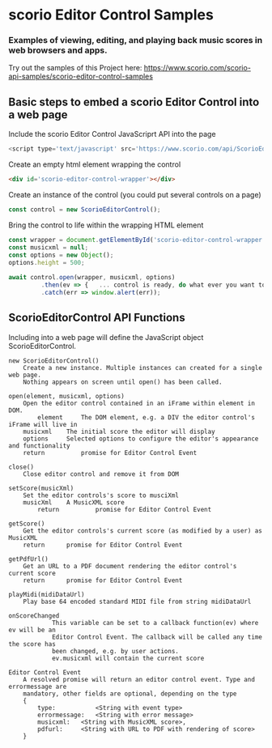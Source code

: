 # scorio Editor Control Samples

### Examples of viewing, editing, and playing back music scores in web browsers and apps.
Try out the samples of this Project here: https://www.scorio.com/scorio-api-samples/scorio-editor-control-samples

## Basic steps to embed a scorio Editor Control into a web page

Include the scorio Editor Control JavaScriprt API into the page
```js
<script type='text/javascript' src='https://www.scorio.com/api/ScorioEditorControl.js'></script>
```

Create an empty html element wrapping the control
```html
<div id='scorio-editor-control-wrapper'></div>
```

Create an instance of the control (you could put several controls on a page)
```js
const control = new ScorioEditorControl();
```

Bring the control to life within the wrapping HTML element
```js
const wrapper = document.getElementById('scorio-editor-control-wrapper');
const musicxml = null;
const options = new Object();
options.height = 500;
	   
await control.open(wrapper, musicxml, options)
   	     .then(ev => {   ... control is ready, do what ever you want to ...   })
	     .catch(err => window.alert(err));
```

## ScorioEditorControl API Functions
Including <script type='text/javascript' src='https://www.scorio.com/api/ScorioEditorControl.js'></script>
into a web page will define the JavaScript object ScorioEditorControl. 

	new ScorioEditorControl()
  		Create a new instance. Multiple instances can created for a single web page.
		Nothing appears on screen until open() has been called.
		
  	open(element, musicxml, options)
		Open the editor control contained in an iFrame within element in DOM.
    		element 	The DOM element, e.g. a DIV the editor control's iFrame will live in
		musicxml 	The initial score the editor will display
		options		Selected options to configure the editor's appearance and functionality
		return          promise for Editor Control Event

  	close()
		Close editor control and remove it from DOM
  
  	setScore(musicXml)
		Set the editor controls's score to musciXml
		musicXml	A MusicXML score
      		return      	promise for Editor Control Event

	getScore()
		Get the editor controls's current score (as modified by a user) as MusicXML
		return		promise for Editor Control Event

	getPdfUrl()
		Get an URL to a PDF document rendering the editor control's current score
		return      promise for Editor Control Event
   
  	playMidi(midiDataUrl)
		Play base 64 encoded standard MIDI file from string midiDataUrl

	onScoreChanged
                This variable can be set to a callback function(ev) where ev will be an
                Editor Control Event. The callback will be called any time the score has
                been changed, e.g. by user actions. 
                ev.musicxml will contain the current score

	Editor Control Event
		A resolved promise will return an editor control event. Type and errormessage are 
		mandatory, other fields are optional, depending on the type
		{ 
			type:         	<String with event type>
			errormessage: 	<String with error message>
			musicxml: 	<String with MusicXML score>,
 			pdfurl:   	<String with URL to PDF with rendering of score>
		}
